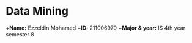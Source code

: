 # Data Mining
+**Name:** Ezzeldin Mohamed 
+**ID:** 211006970 
+**Major & year:** IS 4th year semester 8
